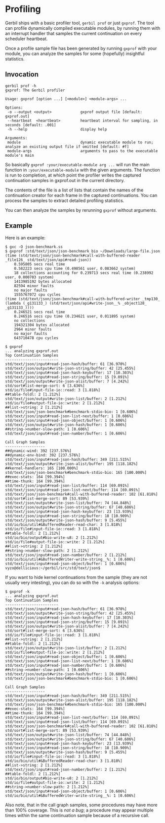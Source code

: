 # Profiling

Gerbil ships with a basic profiler tool, `gerbil prof` or just
`gxprof`. The tool can profile dynamically compiled executable
modules, by running them with an interrupt handler that samples the
current continuation on every scheduler heartbeat.

Once a profile sample file has been generated by running `gxprof` with
your module, you can analyze the samples for some (hopefully)
insightful statistics.

## Invocation

```shell
gerbil prof -h
gxprof: The Gerbil profiler

Usage: gxprof [option ...] [<module>] <module-args> ...

Options:
 -o --output <output>             gxprof output file [default: gxprof.out]
 --heartbeat  <heartbeat>         heartbeat interval for sampling, in seconds [default: .001]
 -h --help                        display help

Arguments:
 module                           dynamic executable module to run; analyze an existing output file if omitted [default: #f]
 module-args                      arguments to pass to the executable module's main
```

So basically `gxprof :your/executable-module arg ...` will run the
main function in `:your/executable-module` with the given arguments. The function
is run to completion, at which point the profiler writes the captured
continuation samples in gxprof.out in the current directory.

The contents of the file is a list of lists that contain the names of
the continuation creator for each frame in the captured
continuations. You can process the samples to extract detailed
profiling statistics.

You can then analyze the samples by rerunning `gxprof` without arguments.

## Example

Here is an example:
```shell
$ gxc -O json-benchmark.ss
$ gxprof :std/text/json/json-benchmark bio ~/Downloads/large-file.json
(time (std/text/json/json-benchmark#call-with-buffered-reader _file126_ std/text/json/api#read-json))
    0.595805 secs real time
    0.582223 secs cpu time (0.498561 user, 0.083662 system)
    18 collections accounting for 0.239713 secs real time (0.238992 user, 0.000703 system)
    1413985192 bytes allocated
    82594 minor faults
    no major faults
    1555767072 cpu cycles
(time (std/text/json/json-benchmark#call-with-buffered-writer _tmp130_ (lambda (_g131133_) (std/text/json/api#write-json__% _object128_ _g131133_))))
    0.246521 secs real time
    0.246516 secs cpu time (0.234621 user, 0.011895 system)
    no collections
    194321304 bytes allocated
    2964 minor faults
    no major faults
    643710478 cpu cycles

$ gxprof
... analyzing gxprof.out
Top Continuation Samples
------------------------
std/text/json/input#read-json-hash/buffer: 61 [36.970%]
std/text/json/output#write-json-string/buffer: 42 [25.455%]
std/text/json/input#read-json-hash-keybuffer: 17 [10.303%]
std/text/json/input#read-json-string/buffer: 15 [9.091%]
std/text/json/output#write-json-alist/buffer: 7 [4.242%]
std/sort#list-merge-sort: 6 [3.636%]
std/io/file#input-file-io::read: 3 [1.818%]
##table-foldl: 2 [1.212%]
std/text/json/output#write-json-list/buffer: 2 [1.212%]
std/io/file#output-file-io::write: 2 [1.212%]
##list->string: 2 [1.212%]
std/text/json/json-benchmark#benchmark-stdio-bio: 1 [0.606%]
std/text/json/input#read-json-list-next/buffer: 1 [0.606%]
std/text/json/input#read-json-object/buffer: 1 [0.606%]
std/text/json/output#write-json-hash/buffer: 1 [0.606%]
##string->number-slow-path: 1 [0.606%]
std/text/json/input#read-json-number/buffer: 1 [0.606%]

Call Graph Samples
------------------
##dynamic-wind: 392 [237.576%]
##dynamic-env-bind: 392 [237.576%]
std/text/json/input#read-json-hash/buffer: 349 [211.515%]
std/text/json/output#write-json-alist/buffer: 195 [118.182%]
##kernel-handlers: 165 [100.000%]
std/text/json/json-benchmark#benchmark-stdio-bio: 165 [100.000%]
##exec-stats: 164 [99.394%]
##time-thunk: 164 [99.394%]
std/text/json/input#read-json-list/buffer: 114 [69.091%]
std/text/json/input#read-json-list-next/buffer: 114 [69.091%]
std/text/json/json-benchmark#call-with-buffered-reader: 102 [61.818%]
std/sort#list-merge-sort: 89 [53.939%]
std/text/json/output#write-json-list/buffer: 74 [44.848%]
std/text/json/output#write-json-string/buffer: 67 [40.606%]
std/text/json/input#read-json-hash-keybuffer: 23 [13.939%]
std/text/json/input#read-json-string/buffer: 18 [10.909%]
std/text/json/output#write-json-hash/buffer: 9 [5.455%]
std/io/bio/util#&BufferedReader-read-char: 3 [1.818%]
std/io/file#input-file-io::read: 3 [1.818%]
##table-foldl: 2 [1.212%]
std/io/bio/output#bio-write-u8: 2 [1.212%]
std/io/file#output-file-io::write: 2 [1.212%]
##list->string: 2 [1.212%]
##string->number-slow-path: 2 [1.212%]
std/text/json/input#read-json-number/buffer: 2 [1.212%]
std/io/bio/util#&BufferedWriter-write-string__%: 1 [0.606%]
std/text/json/input#read-json-object/buffer: 1 [0.606%]
vyzo@dellicious:~/gerbil/src/std/text/json$
```

If you want to hide kernel continuations from the sample (they are not
usually very intesting), you can do so with the `-k` analysis options:
```shell
$ gxprof -k
... analyzing gxprof.out
Top Continuation Samples
------------------------
std/text/json/input#read-json-hash/buffer: 61 [36.970%]
std/text/json/output#write-json-string/buffer: 42 [25.455%]
std/text/json/input#read-json-hash-keybuffer: 17 [10.303%]
std/text/json/input#read-json-string/buffer: 15 [9.091%]
std/text/json/output#write-json-alist/buffer: 7 [4.242%]
std/sort#list-merge-sort: 6 [3.636%]
std/io/file#input-file-io::read: 3 [1.818%]
##list->string: 2 [1.212%]
##table-foldl: 2 [1.212%]
std/text/json/output#write-json-list/buffer: 2 [1.212%]
std/io/file#output-file-io::write: 2 [1.212%]
std/text/json/input#read-json-object/buffer: 1 [0.606%]
std/text/json/input#read-json-list-next/buffer: 1 [0.606%]
std/text/json/input#read-json-number/buffer: 1 [0.606%]
##string->number-slow-path: 1 [0.606%]
std/text/json/output#write-json-hash/buffer: 1 [0.606%]
std/text/json/json-benchmark#benchmark-stdio-bio: 1 [0.606%]

Call Graph Samples
------------------
std/text/json/input#read-json-hash/buffer: 349 [211.515%]
std/text/json/output#write-json-alist/buffer: 195 [118.182%]
std/text/json/json-benchmark#benchmark-stdio-bio: 165 [100.000%]
##exec-stats: 164 [99.394%]
##time-thunk: 164 [99.394%]
std/text/json/input#read-json-list-next/buffer: 114 [69.091%]
std/text/json/input#read-json-list/buffer: 114 [69.091%]
std/text/json/json-benchmark#call-with-buffered-reader: 102 [61.818%]
std/sort#list-merge-sort: 89 [53.939%]
std/text/json/output#write-json-list/buffer: 74 [44.848%]
std/text/json/output#write-json-string/buffer: 67 [40.606%]
std/text/json/input#read-json-hash-keybuffer: 23 [13.939%]
std/text/json/input#read-json-string/buffer: 18 [10.909%]
std/text/json/output#write-json-hash/buffer: 9 [5.455%]
std/io/file#input-file-io::read: 3 [1.818%]
std/io/bio/util#&BufferedReader-read-char: 3 [1.818%]
##list->string: 2 [1.212%]
std/text/json/input#read-json-number/buffer: 2 [1.212%]
##table-foldl: 2 [1.212%]
std/io/bio/output#bio-write-u8: 2 [1.212%]
std/io/file#output-file-io::write: 2 [1.212%]
##string->number-slow-path: 2 [1.212%]
std/text/json/input#read-json-object/buffer: 1 [0.606%]
std/io/bio/util#&BufferedWriter-write-string__%: 1 [0.606%]
```

Also note, that in the call graph samples, some procedures may have
more than 100% coverage. This is _not a bug_; a procedure may appear
multiple times within the same continuation sample because of a
recursive call.
